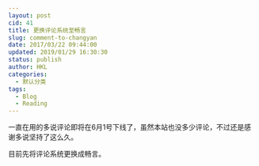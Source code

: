 ```yaml
---
layout: post
cid: 41
title: 更换评论系统至畅言
slug: comment-to-changyan
date: 2017/03/22 09:44:00
updated: 2019/01/29 16:30:30
status: publish
author: HKL
categories: 
  - 默认分类
tags: 
  - Blog
  - Reading
---
```



一直在用的多说评论即将在6月1号下线了，虽然本站也没多少评论，不过还是感谢多说坚持了这么久。

目前先将评论系统更换成畅言。